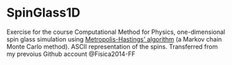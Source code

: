 # SpinGlass1D

Exercise for the course Computational Method for Physics, one-dimensional spin glass simulation using [Metropolis-Hastings' algorithm](https://en.wikipedia.org/wiki/Metropolis%E2%80%93Hastings_algorithm) (a Markov chain Monte Carlo method). ASCII representation of the spins. Transferred from my prevoius Github account @Fisica2014-FF
